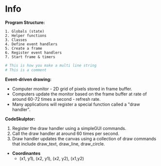 # Info

**Program Structure:**

    1. Globals (state)
    2. Helper functions
    3. Classes
    4. Define event handlers
    5. Create a frame
    6. Register event handlers
    7. Start frame & timers

```python
# This is how you make a multi line string
# This is a comment
```

**Event-driven drawing:**

* Computer monitor - 2D grid of pixels stored in frame buffer.
* Computers update the monitor based on the frame buffer at rate of around 60-72 times a second - refresh rate.
* Many applications will register a special function called a "draw handler".

**CodeSkulptor:**

1. Register the draw handler using a simpleGUI commands.
2. Call the draw handler at around 60 times per second.
3. Draw handler updates the canvas using a collection of draw commands that include draw_text, draw_line, draw_circle.

* **Coordinantes**
  * (x1, y1), (x2, y1), (x2, y2), (x1,y2)
